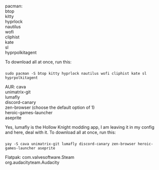 pacman:    <br/>
btop    <br/>
kitty    <br/>
hyprlock    <br/>
nautilus    <br/>
wofi    <br/>
cliphist    <br/>
kate    <br/>
sl    <br/>
hyprpolkitagent

To download all at once, run this:
###
    sudo pacman -S btop kitty hyprlock nautilus wofi cliphist kate sl hyprpolkitagent

AUR:
cava    <br/>
unimatrix-git    <br/>
lumafly    <br/>
discord-canary    <br/>
zen-browser (choose the default option of 1)    <br/>
heroic-games-launcher    <br/>
aseprite    <br/>

Yes, lumafly is the Hollow Knight modding app, I am leaving it in my config and here, deal with it.
To download all at once, run this:
###
    yay -S cava unimatrix-git lumafly discord-canary zen-browser heroic-games-launcher aseprite

Flatpak:
com.valvesoftware.Steam    <br/>
org.audacityteam.Audacity    <br/>

